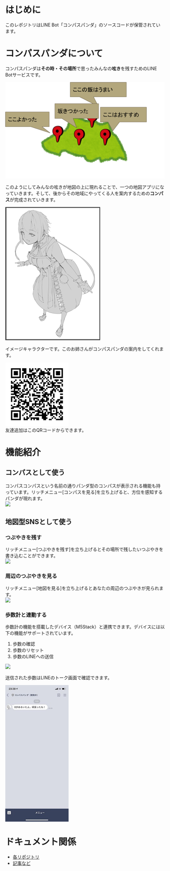 # はじめに
このレポジトリはLINE Bot「コンパスパンダ」のソースコードが保管されています。

# コンパスパンダについて
コンパスパンダは**その時・その場所**で思ったみんなの**呟き**を残すためのLINE Botサービスです。  

![img](./assets/イメージ図.png "イメージ図")

このようにしてみんなの呟きが地図の上に現れることで、一つの地図アプリになっていきます。そして、後からその地域にやってくる人を案内するための**コンパス**が完成されていきます。

![img](./assets/image.png "イメージ図")

イメージキャラクターです。このお姉さんがコンパスパンダの案内をしてくれます。

![img](./assets/QR.png "QR")  
友達追加はこのQRコードからできます。</br>

# 機能紹介

## コンパスとして使う
コンパスコンパスという名前の通りパンダ型のコンパスが表示される機能も持っています。リッチメニュー[コンパスを見る]を立ち上げると、方位を感知するパンダが現れます。  
<img src="./assets/compass.gif" width=40%>

## 地図型SNSとして使う

### つぶやきを残す
リッチメニュー[つぶやきを残す]を立ち上げるとその場所で残したいつぶやきを書き込むことができます。  
<img src="./assets/tweet.gif" width=40%>

### 周辺のつぶやきを見る
リッチメニュー[地図を見る]を立ち上げるとあなたの周辺のつぶやきが見られます。  
<img src="./assets/map.gif" width=40%>

### 歩数計と連動する
歩数計の機能を搭載したデバイス（M5Stack）と連携できます。デバイスには以下の機能がサポートされています。

1. 歩数の確認
2. 歩数のリセット
3. 歩数のLINEへの送信

<img src="./assets/m5.gif" width=40%>

送信された歩数はLINEのトーク画面で確認できます。

![img](assets/things.jpg "Thins連携")


# ドキュメント関係

- [各リポジトリ](./doc/components.md)
- [記事など](./doc/articles.md)